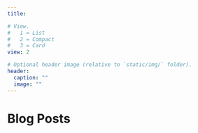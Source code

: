```yaml
---
title: 

# View.
#   1 = List
#   2 = Compact
#   3 = Card
view: 2

# Optional header image (relative to `static/img/` folder).
header:
  caption: ""
  image: ""
---
```


<h1 class="customHeading"> Blog Posts </h1>

<!-- <h2 class="customHeading"> All of Them </h2> -->
